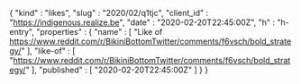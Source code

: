 {
  "kind" : "likes",
  "slug" : "2020/02/q1tjc",
  "client_id" : "https://indigenous.realize.be",
  "date" : "2020-02-20T22:45:00Z",
  "h" : "h-entry",
  "properties" : {
    "name" : [ "Like of https://www.reddit.com/r/BikiniBottomTwitter/comments/f6vsch/bold_strategy/" ],
    "like-of" : [ "https://www.reddit.com/r/BikiniBottomTwitter/comments/f6vsch/bold_strategy/" ],
    "published" : [ "2020-02-20T22:45:00Z" ]
  }
}
